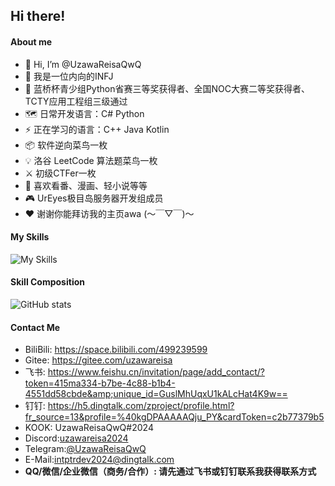 ## Hi there!

#### About me
- 👋 Hi, I’m @UzawaReisaQwQ
- 📘 我是一位内向的INFJ
- 🎉 蓝桥杯青少组Python省赛三等奖获得者、全国NOC大赛二等奖获得者、TCTY应用工程组三级通过
- 🗺️ 日常开发语言：C# Python
- ⚡ 正在学习的语言：C++ Java Kotlin
- 📦 软件逆向菜鸟一枚
- 💡 洛谷 LeetCode 算法题菜鸟一枚
- ⚔️ 初级CTFer一枚
- 🚀 喜欢看番、漫画、轻小说等等
- 🎮 UrEyes极目岛服务器开发组成员
- ❤️ 谢谢你能拜访我的主页awa (～￣▽￣)～
<!-- - 🔭 我的BiliBili主页：https://space.bilibili.com/499239599 -->
<!-- - ⛵ 我的Gitee主页：https://gitee.com/uzawareisa -->

#### My Skills
![My Skills](https://skillicons.dev/icons?i=cpp,cs,dotnet,java,kotlin,py,pytorch,docker,arduino,godot,html,css,mysql,ps,pr)

#### Skill Composition
![GitHub stats](https://github-readme-stats.vercel.app/api?username=uzawareisaqwq&theme=radical)
<!-- ![Top Langs](https://github-readme-stats.vercel.app/api/top-langs/?username=uzawareisaqwq&layout=compact&theme=radical) -->

#### Contact Me
- BiliBili: https://space.bilibili.com/499239599
- Gitee: https://gitee.com/uzawareisa
- 飞书: https://www.feishu.cn/invitation/page/add_contact/?token=415ma334-b7be-4c88-b1b4-4551dd58cbde&amp;unique_id=GuslMhUqxU1kALcHat4K9w==
- 钉钉: https://h5.dingtalk.com/zproject/profile.html?fr_source=13&profile=%40kgDPAAAAAQju_PY&cardToken=c2b77379b5
- KOOK: UzawaReisaQwQ#2024
- <span>Discord:<a href="http://discordapp.com/users/1223657715914641431">uzawareisa2024</a></span>
- <span>Telegram:<a href="https://t.me/UzawaReisaQwQ">@UzawaReisaQwQ</a></span>
- <span>E-Mail:<a href="mailto:intptrdev2024@dingtalk.com">intptrdev2024@dingtalk.com</a></span>
- **QQ/微信/企业微信（商务/合作）: 请先通过飞书或钉钉联系我获得联系方式**

<!---
UzawaReisaQwQ/UzawaReisaQwQ is a ✨ special ✨ repository because its `README.md` (this file) appears on your GitHub profile.
You can click the Preview link to take a look at your changes.
--->
